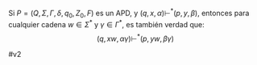 Si $P = (Q, \Sigma, \Gamma, \delta, q_0, Z_0, F)$ es un APD, y  $(q, x, \alpha) \vdash^* (p, y, \beta)$, entonces para cualquier cadena $w \in \Sigma^*$ y $\gamma \in \Gamma^*$, es también verdad que:
$$(q, xw, \alpha \gamma) \vdash^* (p, yw, \beta \gamma)$$

#v2